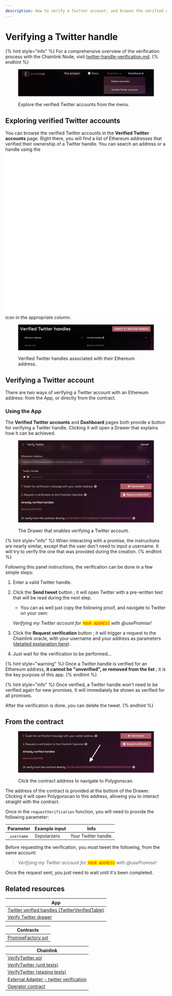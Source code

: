 ```yaml
---
description: How to verify a Twitter account, and browse the verified users?
---
```


# Verifying a Twitter handle

{% hint style="info" %}
For a comprehensive overview of the verification process with the Chainlink Node, visit [twitter-handle-verification.md](../chainlink-external-adapters/twitter-handle-verification.md "mention").
{% endhint %}

<figure><img src="../.gitbook/assets/image (8).png" alt="Open the Verified Twitter accounts page from the menu"><figcaption><p>Explore the verified Twitter accounts from the menu.</p></figcaption></figure>

## Exploring verified Twitter accounts

You can browse the verified Twitter accounts in the **Verified Twitter accounts** page. Right there, you will find a list of Ethereum addresses that verified their ownership of a Twitter handle. You can search an address or a handle using the <img src="../.gitbook/assets/magnifying-glass-solid.svg" alt="" data-size="line"> icon in the appropriate column.

<figure><img src="../.gitbook/assets/image (9).png" alt="The table associating Ethereum addresses to verified Twitter handles"><figcaption><p>Verified Twitter handles associated with their Ethereum address.</p></figcaption></figure>

## Verifying a Twitter account

There are two ways of verifying a Twitter account with an Ethereum address: from the App, or directly from the contract.

### Using the App

The **Verified Twitter accounts** and **Dashboard** pages both provide a button for verifying a Twitter handle. Clicking it will open a Drawer that explains how it can be achieved.

<figure><img src="../.gitbook/assets/image (6).png" alt="The drawer that is opened when clicking on the button to verify a Twitter account "><figcaption><p>The Drawer that enables verifying a Twitter account.</p></figcaption></figure>

{% hint style="info" %}
When interacting with a promise, the instructions are nearly similar, except that the user don't need to input a username. It will try to verify the one that was provided during the creation.
{% endhint %}

Following this panel instructions, the verification can be done in a few simple steps:

1. Enter a valid Twitter handle.
2.  Click the **Send tweet** button ; it will open Twitter with a pre-written text that will be read during the next step.

    * You can as well just copy the following proof, and navigate to Twitter on your own:

    _Verifying my Twitter account for <mark style="color:red;">`YOUR ADDRESS`</mark> with @usePromise!_
3. Click the **Request verification** button ; it will trigger a request to the Chainlink oracle, with your username and your address as parameters ([detailed explanation here](../chainlink-external-adapters/twitter-handle-verification.md)).
4. Just wait for the verification to be performed...

{% hint style="warning" %}
Once a Twitter handle is verified for an Ethereum address, **it cannot be "unverified", or removed from the list** ; it is the key purpose of this app.
{% endhint %}

{% hint style="info" %}
Once verified, a Twitter handle won't need to be verified again for new promises. It will immediately be shown as verified for all promises.

After the verification is done, you can delete the tweet.
{% endhint %}

## From the contract

<figure><img src="../.gitbook/assets/image (12).png" alt="The contract address to verify a Twitter handle directly from the contract"><figcaption><p>Click the contract address to navigate to Polygonscan.</p></figcaption></figure>

The address of the contract is provided at the bottom of the Drawer. Clicking it will open Polygonscan to this address, allowing you to interact straight with the contract.

Once in the `requestVerification` function, you will need to provide the following parameter:

| Parameter   | Example input | Info                 |
| ----------- | ------------- | -------------------- |
| `_username` | 0xpolarzero   | Your Twitter handle. |

Before requesting the verification, you must tweet the following, from the same account:

> _Verifying my Twitter account for <mark style="color:red;">`YOUR ADDRESS`</mark> with @usePromise!_

Once the request sent, you just need to wait until it's been completed.

## Related resources

| App                                                                                                                                                                              |
| -------------------------------------------------------------------------------------------------------------------------------------------------------------------------------- |
| [Twitter verified handles (TwitterVerifiedTable)](https://github.com/polar0/chainlink-fall-2022-hackathon/blob/main/frontend/components/explore-twitter/TwitterVerifiedTable.js) |
| [Verify Twitter drawer](https://github.com/polar0/chainlink-fall-2022-hackathon/blob/main/frontend/components/user-dashboard/VerifyTwitterDrawer.js)                             |

| Contracts                                                                                                                            |
| ------------------------------------------------------------------------------------------------------------------------------------ |
| [PromiseFactory.sol](https://github.com/polar0/chainlink-fall-2022-hackathon/blob/main/backend/hardhat/contracts/PromiseFactory.sol) |

| Chainlink                                                                                                                                                     |
| ------------------------------------------------------------------------------------------------------------------------------------------------------------- |
| [VerifyTwitter.sol](https://github.com/polar0/chainlink-fall-2022-hackathon/blob/main/backend/hardhat/contracts/VerifyTwitter.sol)                            |
| [VerifyTwitter (unit tests)](https://github.com/polar0/chainlink-fall-2022-hackathon/blob/main/backend/hardhat/test/unit/VerifyTwitterMock.test.js)           |
| [VerifyTwitter (staging tests)](https://github.com/polar0/chainlink-fall-2022-hackathon/blob/main/backend/hardhat/test/staging/VerifyTwitter.staging.test.js) |
| [External Adapter - twitter verification](https://github.com/polar0/chainlink-fall-2022-hackathon/tree/main/backend/chainlink-ea-twitter-verification)        |
| [Operator contract](https://mumbai.polygonscan.com/address/0xd4d1fe6ff0a871ccf37bcfbce3135f548e5f05b5)                                                        |

